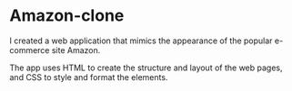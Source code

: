 # Amazon-clone
I created a web application that mimics the appearance of the popular e-commerce site Amazon. 

The app uses HTML to create the structure and layout of the web pages, and CSS to style and format the elements.
